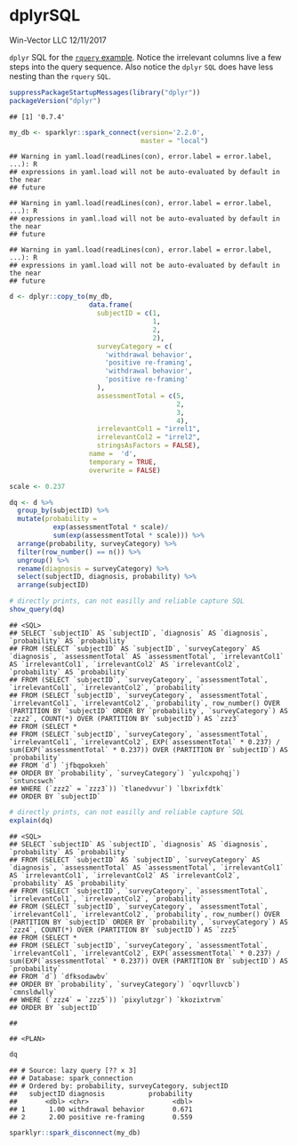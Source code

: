 dplyrSQL
================
Win-Vector LLC
12/11/2017

`dplyr` SQL for the [`rquery` example](https://winvector.github.io/rquery/). Notice the irrelevant columns live a few steps into the query sequence. Also notice the `dplyr` `SQL` does have less nesting than the `rquery` `SQL`.

``` r
suppressPackageStartupMessages(library("dplyr"))
packageVersion("dplyr")
```

    ## [1] '0.7.4'

``` r
my_db <- sparklyr::spark_connect(version='2.2.0', 
                                 master = "local")
```

    ## Warning in yaml.load(readLines(con), error.label = error.label, ...): R
    ## expressions in yaml.load will not be auto-evaluated by default in the near
    ## future

    ## Warning in yaml.load(readLines(con), error.label = error.label, ...): R
    ## expressions in yaml.load will not be auto-evaluated by default in the near
    ## future

    ## Warning in yaml.load(readLines(con), error.label = error.label, ...): R
    ## expressions in yaml.load will not be auto-evaluated by default in the near
    ## future

``` r
d <- dplyr::copy_to(my_db,
                    data.frame(
                      subjectID = c(1,
                                    1,
                                    2,
                                    2),
                      surveyCategory = c(
                        'withdrawal behavior',
                        'positive re-framing',
                        'withdrawal behavior',
                        'positive re-framing'
                      ),
                      assessmentTotal = c(5,
                                          2,
                                          3,
                                          4),
                      irrelevantCol1 = "irrel1",
                      irrelevantCol2 = "irrel2",
                      stringsAsFactors = FALSE),
                    name =  'd',
                    temporary = TRUE,
                    overwrite = FALSE)

scale <- 0.237

dq <- d %>%
  group_by(subjectID) %>%
  mutate(probability =
           exp(assessmentTotal * scale)/
           sum(exp(assessmentTotal * scale))) %>%
  arrange(probability, surveyCategory) %>%
  filter(row_number() == n()) %>%
  ungroup() %>%
  rename(diagnosis = surveyCategory) %>%
  select(subjectID, diagnosis, probability) %>%
  arrange(subjectID)

# directly prints, can not easilly and reliable capture SQL
show_query(dq)
```

    ## <SQL>
    ## SELECT `subjectID` AS `subjectID`, `diagnosis` AS `diagnosis`, `probability` AS `probability`
    ## FROM (SELECT `subjectID` AS `subjectID`, `surveyCategory` AS `diagnosis`, `assessmentTotal` AS `assessmentTotal`, `irrelevantCol1` AS `irrelevantCol1`, `irrelevantCol2` AS `irrelevantCol2`, `probability` AS `probability`
    ## FROM (SELECT `subjectID`, `surveyCategory`, `assessmentTotal`, `irrelevantCol1`, `irrelevantCol2`, `probability`
    ## FROM (SELECT `subjectID`, `surveyCategory`, `assessmentTotal`, `irrelevantCol1`, `irrelevantCol2`, `probability`, row_number() OVER (PARTITION BY `subjectID` ORDER BY `probability`, `surveyCategory`) AS `zzz2`, COUNT(*) OVER (PARTITION BY `subjectID`) AS `zzz3`
    ## FROM (SELECT *
    ## FROM (SELECT `subjectID`, `surveyCategory`, `assessmentTotal`, `irrelevantCol1`, `irrelevantCol2`, EXP(`assessmentTotal` * 0.237) / sum(EXP(`assessmentTotal` * 0.237)) OVER (PARTITION BY `subjectID`) AS `probability`
    ## FROM `d`) `jfbqpokxeh`
    ## ORDER BY `probability`, `surveyCategory`) `yulcxpohqj`) `sntuncswch`
    ## WHERE (`zzz2` = `zzz3`)) `tlanedvvur`) `lbxrixfdtk`
    ## ORDER BY `subjectID`

``` r
# directly prints, can not easilly and reliable capture SQL
explain(dq)
```

    ## <SQL>
    ## SELECT `subjectID` AS `subjectID`, `diagnosis` AS `diagnosis`, `probability` AS `probability`
    ## FROM (SELECT `subjectID` AS `subjectID`, `surveyCategory` AS `diagnosis`, `assessmentTotal` AS `assessmentTotal`, `irrelevantCol1` AS `irrelevantCol1`, `irrelevantCol2` AS `irrelevantCol2`, `probability` AS `probability`
    ## FROM (SELECT `subjectID`, `surveyCategory`, `assessmentTotal`, `irrelevantCol1`, `irrelevantCol2`, `probability`
    ## FROM (SELECT `subjectID`, `surveyCategory`, `assessmentTotal`, `irrelevantCol1`, `irrelevantCol2`, `probability`, row_number() OVER (PARTITION BY `subjectID` ORDER BY `probability`, `surveyCategory`) AS `zzz4`, COUNT(*) OVER (PARTITION BY `subjectID`) AS `zzz5`
    ## FROM (SELECT *
    ## FROM (SELECT `subjectID`, `surveyCategory`, `assessmentTotal`, `irrelevantCol1`, `irrelevantCol2`, EXP(`assessmentTotal` * 0.237) / sum(EXP(`assessmentTotal` * 0.237)) OVER (PARTITION BY `subjectID`) AS `probability`
    ## FROM `d`) `dfksodawbv`
    ## ORDER BY `probability`, `surveyCategory`) `oqvrlluvcb`) `cmnsldwlly`
    ## WHERE (`zzz4` = `zzz5`)) `pixylutzgr`) `kkozixtrvm`
    ## ORDER BY `subjectID`

    ## 

    ## <PLAN>

``` r
dq
```

    ## # Source: lazy query [?? x 3]
    ## # Database: spark_connection
    ## # Ordered by: probability, surveyCategory, subjectID
    ##   subjectID diagnosis           probability
    ##       <dbl> <chr>                     <dbl>
    ## 1      1.00 withdrawal behavior       0.671
    ## 2      2.00 positive re-framing       0.559

``` r
sparklyr::spark_disconnect(my_db)
```
